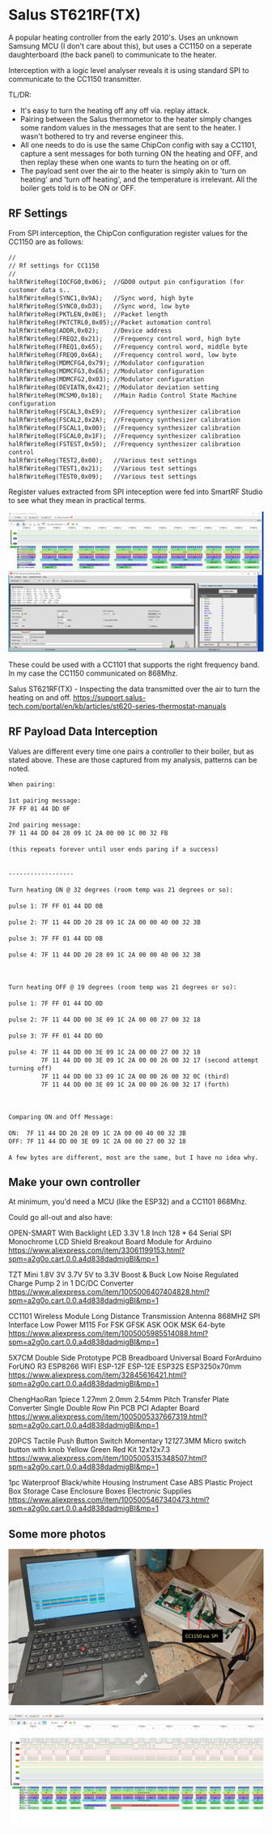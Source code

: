 # Salus ST621RF(TX)

A popular heating controller from the early 2010's. Uses an unknown Samsung MCU (I don't care about this), but uses a CC1150 on a seperate daughterboard (the back panel) to communicate to the heater.

Interception with a logic level analyser reveals it is using standard SPI to communicate to the CC1150 transmitter.

TL/DR:

* It's easy to turn the heating off any off via. replay attack. 
* Pairing between the Salus thermometor to the heater simply changes some random values in the messages that are sent to the heater. I wasn't bothered to try and reverse engineer this.
* All one needs to do is use the same ChipCon config with say a CC1101, capture a sent messages for both turning ON the heating and OFF, and then replay these when one wants to turn the heating on or off.
* The payload sent over the air to the heater is simply akin to 'turn on heating' and 'turn off heating', and the temperature is irrelevant. All the boiler gets told is to be ON or OFF.

## RF Settings 

From SPI interception, the ChipCon configuration register values for the CC1150 are as follows:

```
//
// Rf settings for CC1150
//
halRfWriteReg(IOCFG0,0x06);  //GDO0 output pin configuration (for customer data s..
halRfWriteReg(SYNC1,0x9A);   //Sync word, high byte
halRfWriteReg(SYNC0,0xD3);   //Sync word, low byte
halRfWriteReg(PKTLEN,0x0E);  //Packet length
halRfWriteReg(PKTCTRL0,0x05);//Packet automation control
halRfWriteReg(ADDR,0x02);    //Device address
halRfWriteReg(FREQ2,0x21);   //Frequency control word, high byte
halRfWriteReg(FREQ1,0x65);   //Frequency control word, middle byte
halRfWriteReg(FREQ0,0x6A);   //Frequency control word, low byte
halRfWriteReg(MDMCFG4,0x79); //Modulator configuration
halRfWriteReg(MDMCFG3,0xE6); //Modulator configuration
halRfWriteReg(MDMCFG2,0x03); //Modulator configuration
halRfWriteReg(DEVIATN,0x42); //Modulator deviation setting
halRfWriteReg(MCSM0,0x18);   //Main Radio Control State Machine configuration
halRfWriteReg(FSCAL3,0xE9);  //Frequency synthesizer calibration
halRfWriteReg(FSCAL2,0x2A);  //Frequency synthesizer calibration
halRfWriteReg(FSCAL1,0x00);  //Frequency synthesizer calibration
halRfWriteReg(FSCAL0,0x1F);  //Frequency synthesizer calibration
halRfWriteReg(FSTEST,0x59);  //Frequency synthesizer calibration control
halRfWriteReg(TEST2,0x00);   //Various test settings
halRfWriteReg(TEST1,0x21);   //Various test settings
halRfWriteReg(TEST0,0x09);   //Various test settings
```

Register values extracted from SPI inteception were fed into SmartRF Studio to see what they mean in practical terms.

![Smart RF Studio](smart_rf_studio_7.jpg)


These could be used with a CC1101 that supports the right frequency band. In my case the CC1150 communicated on 868Mhz.

Salus ST621RF(TX) - Inspecting the data transmitted over the air to turn the heating on and off.
https://support.salus-tech.com/portal/en/kb/articles/st620-series-thermostat-manuals

## RF Payload Data Interception 

Values are different every time one pairs a controller to their boiler, but as stated above. These are those captured from my analysis, patterns can be noted.


```
When pairing:

1st pairing message:
7F FF 01 44 DD 0F

2nd pairing message:
7F 11 44 DD 04 28 09 1C 2A 00 00 1C 00 32 FB

(this repeats forever until user ends paring if a success)


------------------

Turn heating ON @ 32 degrees (room temp was 21 degrees or so):

pulse 1: 7F FF 01 44 DD 0B

pulse 2: 7F 11 44 DD 20 28 09 1C 2A 00 00 40 00 32 3B

pulse 3: 7F FF 01 44 DD 0B

pulse 4: 7F 11 44 DD 20 28 09 1C 2A 00 00 40 00 32 3B



Turn heating OFF @ 19 degrees (room temp was 21 degrees or so):

pulse 1: 7F FF 01 44 DD 0D

pulse 2: 7F 11 44 DD 00 3E 09 1C 2A 00 00 27 00 32 18

pulse 3: 7F FF 01 44 DD 0D

pulse 4: 7F 11 44 DD 00 3E 09 1C 2A 00 00 27 00 32 18
         7F 11 44 DD 00 3E 09 1C 2A 00 00 26 00 32 17 (second attempt turning off)
  	     7F 11 44 DD 00 33 09 1C 2A 00 00 26 00 32 0C (third) 
         7F 11 44 DD 00 3E 09 1C 2A 00 00 26 00 32 17 (forth)
		 
		 
		 
Comparing ON and Off Message:

ON:  7F 11 44 DD 20 28 09 1C 2A 00 00 40 00 32 3B
OFF: 7F 11 44 DD 00 3E 09 1C 2A 00 00 27 00 32 18

A few bytes are different, most are the same, but I have no idea why.

```

## Make your own controller 

At minimum, you'd need a MCU (like the ESP32) and a CC1101 868Mhz.

Could go all-out and also have:

OPEN-SMART With Backlight LED 3.3V 1.8 Inch 128 * 64 Serial SPI Monochrome LCD Shield Breakout Board Module for Arduino
https://www.aliexpress.com/item/33061199153.html?spm=a2g0o.cart.0.0.a4d838dadmigBI&mp=1

TZT Mini 1.8V 3V 3.7V 5V to 3.3V Boost & Buck Low Noise Regulated Charge Pump 2 in 1 DC/DC Converter
https://www.aliexpress.com/item/1005006407404828.html?spm=a2g0o.cart.0.0.a4d838dadmigBI&mp=1

CC1101 Wireless Module Long Distance Transmission Antenna 868MHZ SPI Interface Low Power M115 For FSK GFSK ASK OOK MSK 64-byte
https://www.aliexpress.com/item/1005005985514088.html?spm=a2g0o.cart.0.0.a4d838dadmigBI&mp=1

5X7CM Double Side Prototype PCB Breadboard Universal Board ForArduino ForUNO R3 ESP8266 WIFI ESP-12F ESP-12E ESP32S ESP3250x70mm
https://www.aliexpress.com/item/32845616421.html?spm=a2g0o.cart.0.0.a4d838dadmigBI&mp=1

ChengHaoRan 1piece 1.27mm 2.0mm 2.54mm Pitch Transfer Plate Converter Single Double Row Pin PCB PCI Adapter Board
https://www.aliexpress.com/item/1005005337667319.html?spm=a2g0o.cart.0.0.a4d838dadmigBI&mp=1

20PCS Tactile Push Button Switch Momentary 12*12*7.3MM Micro switch button with knob Yellow Green Red Kit 12x12x7.3
https://www.aliexpress.com/item/1005005315348507.html?spm=a2g0o.cart.0.0.a4d838dadmigBI&mp=1

1pc Waterproof Black/white Housing Instrument Case ABS Plastic Project Box Storage Case Enclosure Boxes Electronic Supplies
https://www.aliexpress.com/item/1005005467340473.html?spm=a2g0o.cart.0.0.a4d838dadmigBI&mp=1

## Some more photos

![Interception](salus_621rf_tx.jpg)

![Pulseview](pulseview.jpg)

